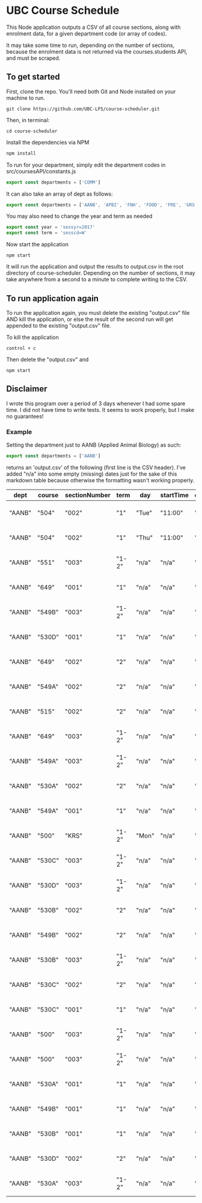 # UBC Course Schedule 

This Node application outputs a CSV of all course sections, along with enrolment data, for a given department code (or array of codes).

It may take some time to run, depending on the number of sections, because the enrolment data is not returned via the courses.students API, and must be scraped.

## To get started
First, clone the repo. You'll need both Git and Node installed on your machine to run.
``` 
git clone https://github.com/UBC-LFS/course-scheduler.git
``` 
Then, in terminal:
``` 
cd course-scheduler
``` 
Install the dependencies via NPM
```javascript
npm install
``` 
To run for your department, simply edit the department codes in src/coursesAPI/constants.js
```javascript
export const departments = ['COMM']
```

It can also take an array of dept as follows:
```javascript
export const departments = ['AANB', 'APBI', 'FNH', 'FOOD', 'FRE', 'GRS', 'HUNU', 'LFS', 'SOIL']
```

You may also need to change the year and term as needed
```javascript
export const year = 'sessyr=2017'
export const term = 'sesscd=W'
```
Now start the application
``` 
npm start
``` 
It will run the application and output the results to output.csv in the root directory of course-scheduler. Depending on the number of sections, it may take anywhere from a second to a minute to complete writing to the CSV. 

## To run application again
To run the application again, you must delete the existing "output.csv" file AND kill the application, or else the result of the second run will get appended to the existing "output.csv" file.

To kill the application
``` 
control + c
``` 
Then delete the "output.csv" and 
``` 
npm start
``` 

## Disclaimer
I wrote this program over a period of 3 days whenever I had some spare time. I did not have time to write tests. It seems to work properly, but I make no guarantees!

### Example
Setting the department just to AANB (Applied Animal Biology) as such:
```javascript
export const departments = ['AANB']
```
returns an 'output.csv' of the following (first line is the CSV header). I've added "n/a" into some empty (missing) dates just for the sake of this markdown table because otherwise the formatting wasn't working properly.

| dept   | course | sectionNumber | term  | day   | startTime | endTime | buildingCd | building    | roomNo | instructors | activity             | credits | totalSeatsRemaining | currentlyRegistered | generalSeatsRemaining | restrictedSeatsRemaining | termCd | startWk        | endWk          | 
|--------|--------|---------------|-------|-------|-----------|---------|------------|-------------|--------|-------------|----------------------|---------|---------------------|---------------------|-----------------------|--------------------------|--------|----------------|----------------| 
| "AANB" | "504"  | "002"         | "1"   | "Tue" | "11:00"   | "12:30" | "MCML"     | "MacMillan" | "258"  | "TBD"       | "Lecture"            | "3"     | "25"                | "0"                 | "25"                  | "0"                      | "1"    | "Sep 05, 2017" | "Dec 01, 2017" | 
| "AANB" | "504"  | "002"         | "1"   | "Thu" | "11:00"   | "12:30" | "MCML"     | "MacMillan" | "258"  | "TBD"       | "Lecture"            | "3"     | "25"                | "0"                 | "25"                  | "0"                      | "1"    | "Sep 05, 2017" | "Dec 01, 2017" | 
| "AANB" | "551"  | "003"         | "1-2" | "n/a" | "n/a"     | "n/a"   | "NSM"      | "NSM"       | "NSM"  | "TBD"       | "Seminar"            | "3"     | "6"                 | "1"                 | "6"                   | "0"                      | "1-2"  | "Sep 05, 2017" | "Apr 06, 2018" | 
| "AANB" | "649"  | "001"         | "1"   | "n/a" | "n/a"     | "n/a"   | "NSM"      | "NSM"       | "NSM"  | "TBD"       | "Thesis"             | "0"     | "19"                | "1"                 | "19"                  | "0"                      | "1"    | "Sep 05, 2017" | "Dec 01, 2017" | 
| "AANB" | "549B" | "003"         | "1-2" | "n/a" | "n/a"     | "n/a"   | "NSM"      | "NSM"       | "NSM"  | "TBD"       | "Thesis"             | "18"    | "7"                 | "3"                 | "7"                   | "0"                      | "1-2"  | "Sep 05, 2017" | "Apr 06, 2018" | 
| "AANB" | "530D" | "001"         | "1"   | "n/a" | "n/a"     | "n/a"   | "NSM"      | "NSM"       | "NSM"  | "TBD"       | "Directed Studies"   | "2"     | "5"                 | "0"                 | "5"                   | "0"                      | "1"    | "Sep 05, 2017" | "Dec 01, 2017" | 
| "AANB" | "649"  | "002"         | "2"   | "n/a" | "n/a"     | "n/a"   | "NSM"      | "NSM"       | "NSM"  | "TBD"       | "Thesis"             | "0"     | "20"                | "0"                 | "20"                  | "0"                      | "2"    | "Jan 03, 2018" | "Apr 06, 2018" | 
| "AANB" | "549A" | "002"         | "2"   | "n/a" | "n/a"     | "n/a"   | "NSM"      | "NSM"       | "NSM"  | "TBD"       | "Thesis"             | "12"    | "20"                | "0"                 | "20"                  | "0"                      | "2"    | "Jan 03, 2018" | "Apr 06, 2018" | 
| "AANB" | "515"  | "002"         | "2"   | "n/a" | "n/a"     | "n/a"   | "NSM"      | "NSM"       | "NSM"  | "TBD"       | "Lecture"            | "3"     | "4"                 | "1"                 | "4"                   | "0"                      | "2"    | "Jan 03, 2018" | "Apr 06, 2018" | 
| "AANB" | "649"  | "003"         | "1-2" | "n/a" | "n/a"     | "n/a"   | "NSM"      | "NSM"       | "NSM"  | "TBD"       | "Thesis"             | "0"     | "7"                 | "13"                | "7"                   | "0"                      | "1-2"  | "Sep 05, 2017" | "Apr 06, 2018" | 
| "AANB" | "549A" | "003"         | "1-2" | "n/a" | "n/a"     | "n/a"   | "NSM"      | "NSM"       | "NSM"  | "TBD"       | "Thesis"             | "12"    | "19"                | "1"                 | "19"                  | "0"                      | "1-2"  | "Sep 05, 2017" | "Apr 06, 2018" | 
| "AANB" | "530A" | "002"         | "2"   | "n/a" | "n/a"     | "n/a"   | "NSM"      | "NSM"       | "NSM"  | "TBD"       | "Directed Studies"   | "3"     | "5"                 | "0"                 | "5"                   | "0"                      | "2"    | "Jan 03, 2018" | "Apr 06, 2018" | 
| "AANB" | "549A" | "001"         | "1"   | "n/a" | "n/a"     | "n/a"   | "NSM"      | "NSM"       | "NSM"  | "TBD"       | "Thesis"             | "12"    | "20"                | "0"                 | "20"                  | "0"                      | "1"    | "Sep 05, 2017" | "Dec 01, 2017" | 
| "AANB" | "500"  | "KRS"         | "1-2" | "Mon" | "n/a"     | "n/a"   | "NSM"      | "NSM"       | "NSM"  | "TBD"       | "Distance Education" | "n/a"   | "0"                 | "0"                 | "0"                   | "0"                      | "X"    | "Aug 21, 2017" | "Aug 13, 2018" | 
| "AANB" | "530C" | "003"         | "1-2" | "n/a" | "n/a"     | "n/a"   | "NSM"      | "NSM"       | "NSM"  | "TBD"       | "Directed Studies"   | "6"     | "5"                 | "0"                 | "5"                   | "0"                      | "1-2"  | "Sep 05, 2017" | "Apr 06, 2018" | 
| "AANB" | "530D" | "003"         | "1-2" | "n/a" | "n/a"     | "n/a"   | "NSM"      | "NSM"       | "NSM"  | "TBD"       | "Directed Studies"   | "2"     | "5"                 | "0"                 | "5"                   | "0"                      | "1-2"  | "Sep 05, 2017" | "Apr 06, 2018" | 
| "AANB" | "530B" | "002"         | "2"   | "n/a" | "n/a"     | "n/a"   | "NSM"      | "NSM"       | "NSM"  | "TBD"       | "Directed Studies"   | "3"     | "0"                 | "0"                 | "0"                   | "0"                      | "2"    | "Jan 03, 2018" | "Apr 06, 2018" | 
| "AANB" | "549B" | "002"         | "2"   | "n/a" | "n/a"     | "n/a"   | "NSM"      | "NSM"       | "NSM"  | "TBD"       | "Thesis"             | "18"    | "10"                | "0"                 | "10"                  | "0"                      | "2"    | "Jan 03, 2018" | "Apr 06, 2018" | 
| "AANB" | "530B" | "003"         | "1-2" | "n/a" | "n/a"     | "n/a"   | "NSM"      | "NSM"       | "NSM"  | "TBD"       | "Directed Studies"   | "3"     | "5"                 | "0"                 | "5"                   | "0"                      | "1-2"  | "Sep 05, 2017" | "Apr 06, 2018" | 
| "AANB" | "530C" | "002"         | "2"   | "n/a" | "n/a"     | "n/a"   | "NSM"      | "NSM"       | "NSM"  | "TBD"       | "Directed Studies"   | "6"     | "5"                 | "0"                 | "5"                   | "0"                      | "2"    | "Jan 03, 2018" | "Apr 06, 2018" | 
| "AANB" | "530C" | "001"         | "1"   | "n/a" | "n/a"     | "n/a"   | "NSM"      | "NSM"       | "NSM"  | "TBD"       | "Directed Studies"   | "6"     | "0"                 | "0"                 | "0"                   | "0"                      | "1"    | "Sep 05, 2017" | "Dec 01, 2017" | 
| "AANB" | "500"  | "003"         | "1-2" | "n/a" | "n/a"     | "n/a"   | "NSM"      | "NSM"       | "NSM"  | "TBD"       | "Thesis"             | "3"     | "9"                 | "1"                 | "9"                   | "0"                      | "1-2"  | "Sep 05, 2017" | "Apr 06, 2018" | 
| "AANB" | "500"  | "003"         | "1-2" | "n/a" | "n/a"     | "n/a"   | "NSM"      | "NSM"       | "NSM"  | "TBD"       | "Thesis"             | "3"     | "9"                 | "1"                 | "9"                   | "0"                      | "1-2"  | "Sep 05, 2017" | "Apr 06, 2018" | 
| "AANB" | "530A" | "001"         | "1"   | "n/a" | "n/a"     | "n/a"   | "NSM"      | "NSM"       | "NSM"  | "TBD"       | "Directed Studies"   | "3"     | "5"                 | "0"                 | "5"                   | "0"                      | "1"    | "Sep 05, 2017" | "Dec 01, 2017" | 
| "AANB" | "549B" | "001"         | "1"   | "n/a" | "n/a"     | "n/a"   | "NSM"      | "NSM"       | "NSM"  | "TBD"       | "Thesis"             | "18"    | "8"                 | "2"                 | "8"                   | "0"                      | "1"    | "Sep 05, 2017" | "Dec 01, 2017" | 
| "AANB" | "530B" | "001"         | "1"   | "n/a" | "n/a"     | "n/a"   | "NSM"      | "NSM"       | "NSM"  | "TBD"       | "Directed Studies"   | "3"     | "5"                 | "0"                 | "5"                   | "0"                      | "1"    | "Sep 05, 2017" | "Dec 01, 2017" | 
| "AANB" | "530D" | "002"         | "2"   | "n/a" | "n/a"     | "n/a"   | "NSM"      | "NSM"       | "NSM"  | "TBD"       | "Directed Studies"   | "2"     | "5"                 | "0"                 | "5"                   | "0"                      | "2"    | "Jan 03, 2018" | "Apr 06, 2018" | 
| "AANB" | "530A" | "003"         | "1-2" | "n/a" | "n/a"     | "n/a"   | "NSM"      | "NSM"       | "NSM"  | "TBD"       | "Directed Studies"   | "3"     | "5"                 | "0"                 | "5"                   | "0"                      | "1-2"  | "Sep 05, 2017" | "Apr 06, 2018" | 
